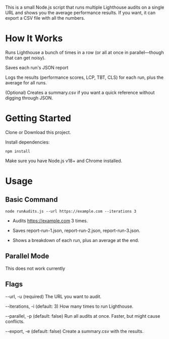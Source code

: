 This is a small Node.js script that runs multiple Lighthouse audits on a single URL and shows you the average performance results. If you want, it can export a CSV file with all the numbers.

# How It Works
Runs Lighthouse a bunch of times in a row (or all at once in parallel—though that can get noisy).

Saves each run's JSON report 

Logs the results (performance scores, LCP, TBT, CLS) for each run, plus the average for all runs.

(Optional) Creates a summary.csv if you want a quick reference without digging through JSON.

# Getting Started
Clone or Download this project.

Install dependencies:

`npm install`

Make sure you have Node.js v18+ and Chrome installed.

# Usage
##  Basic Command

`node runAudits.js --url https://example.com --iterations 3`

- Audits https://example.com 3 times.

- Saves report-run-1.json, report-run-2.json, report-run-3.json.

- Shows a breakdown of each run, plus an average at the end.

## Parallel Mode
This does not work currently

## Flags
--url, -u (required)
The URL you want to audit.

--iterations, -i (default: 3)
How many times to run Lighthouse.

--parallel, -p (default: false)
Run all audits at once. Faster, but might cause conflicts.

--export, -e (default: false)
Create a summary.csv with the results.



